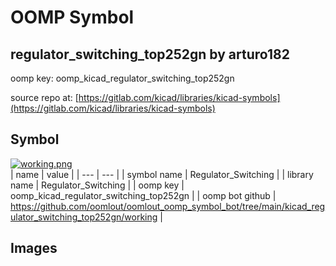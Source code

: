 # OOMP Symbol  
## regulator_switching_top252gn  by arturo182  
  
oomp key: oomp_kicad_regulator_switching_top252gn  
  
source repo at: [https://gitlab.com/kicad/libraries/kicad-symbols](https://gitlab.com/kicad/libraries/kicad-symbols)  
## Symbol  
  
[![working.png](working_600.png)](working.png)  
| name | value | 
| --- | --- | 
| symbol name | Regulator_Switching | 
| library name | Regulator_Switching | 
| oomp key | oomp_kicad_regulator_switching_top252gn | 
| oomp bot github | https://github.com/oomlout/oomlout_oomp_symbol_bot/tree/main/kicad_regulator_switching_top252gn/working | 
## Images  
